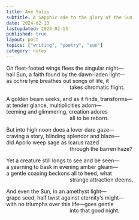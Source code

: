 ```yaml
---
title: Ave Solis
subtitle: A Sapphic ode to the glory of the Sun
date: 2024-02-13
lastupdated: 2024-02-13
published: true
layout: post
topics: ["writing", "poetry", "sun"]
category: notes
---
```


On fleet-footed wings flees the singular night— <br>
hail Sun, a faith found by the dawn-laden light— <br>
as ochre lyre breathes out songs of life, it <br>
&nbsp;&nbsp;&nbsp;&nbsp;&nbsp;&nbsp;&nbsp;&nbsp;&nbsp;&nbsp;&nbsp;&nbsp;&nbsp;&nbsp;&nbsp;&nbsp;&nbsp;&nbsp;&nbsp;
&nbsp;&nbsp;&nbsp;&nbsp;&nbsp;&nbsp;&nbsp;&nbsp;&nbsp;&nbsp;&nbsp;&nbsp;&nbsp;&nbsp;&nbsp;&nbsp;&nbsp;&nbsp;&nbsp;
&nbsp;&nbsp;
takes chromatic flight.

A golden beam seeks, and as it finds, transforms— <br>
at tender glance, multiplicities adorn— <br>
teeming and glimmering, creation adores <br>
&nbsp;&nbsp;&nbsp;&nbsp;&nbsp;&nbsp;&nbsp;&nbsp;&nbsp;&nbsp;&nbsp;&nbsp;&nbsp;&nbsp;&nbsp;&nbsp;&nbsp;&nbsp;&nbsp;
&nbsp;&nbsp;&nbsp;&nbsp;&nbsp;&nbsp;&nbsp;&nbsp;&nbsp;&nbsp;&nbsp;&nbsp;&nbsp;&nbsp;&nbsp;&nbsp;&nbsp;&nbsp;&nbsp;
&nbsp;&nbsp;
all to be reborn.

But into high noon does a lover dare gaze— <br>
craving a story, blinding splendor and blaze— <br>
did Apollo weep sage as Icarus razed <br>
&nbsp;&nbsp;&nbsp;&nbsp;&nbsp;&nbsp;&nbsp;&nbsp;&nbsp;&nbsp;&nbsp;&nbsp;&nbsp;&nbsp;&nbsp;&nbsp;&nbsp;&nbsp;&nbsp;
&nbsp;&nbsp;&nbsp;&nbsp;&nbsp;&nbsp;&nbsp;&nbsp;&nbsp;&nbsp;&nbsp;&nbsp;&nbsp;&nbsp;&nbsp;&nbsp;&nbsp;&nbsp;&nbsp;
&nbsp;&nbsp;
through the barren haze?

Yet a creature still longs to see and be seen— <br>
a yearning to bask in evening amber gleam— <br>
a gentle coaxing beckons all to heed, what <br>
&nbsp;&nbsp;&nbsp;&nbsp;&nbsp;&nbsp;&nbsp;&nbsp;&nbsp;&nbsp;&nbsp;&nbsp;&nbsp;&nbsp;&nbsp;&nbsp;&nbsp;&nbsp;&nbsp;
&nbsp;&nbsp;&nbsp;&nbsp;&nbsp;&nbsp;&nbsp;&nbsp;&nbsp;&nbsp;&nbsp;&nbsp;&nbsp;&nbsp;&nbsp;&nbsp;&nbsp;&nbsp;&nbsp;
&nbsp;&nbsp;
strange attraction deems.

And even the Sun, in an amethyst light— <br>
grape seed, half twist against eternity’s might— <br>
with no triumphs over this life—goes gentle<br>
&nbsp;&nbsp;&nbsp;&nbsp;&nbsp;&nbsp;&nbsp;&nbsp;&nbsp;&nbsp;&nbsp;&nbsp;&nbsp;&nbsp;&nbsp;&nbsp;&nbsp;&nbsp;&nbsp;
&nbsp;&nbsp;&nbsp;&nbsp;&nbsp;&nbsp;&nbsp;&nbsp;&nbsp;&nbsp;&nbsp;&nbsp;&nbsp;&nbsp;&nbsp;&nbsp;&nbsp;&nbsp;&nbsp;
&nbsp;&nbsp;
into that good night.
